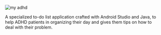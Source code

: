 ![my adhd](https://github.com/MernaAbdallah/MyADHD/assets/91502893/07e381e7-6eef-4422-95a8-ce48ff563501)

A specialized to-do list application crafted with Android Studio and Java, to help ADHD patients in organizing their day and gives them tips on how to deal with their problem.
